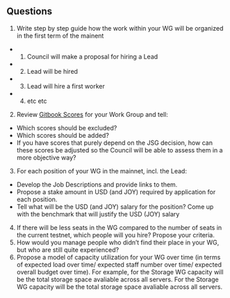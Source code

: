 ## Questions 

1. Write step by step guide how the work within your WG will be organized in the first term of the mainent 
 -  1. Council will make a proposal for hiring a Lead
 -  2. Lead will be hired
 -  3. Lead will hire a first worker
 -  4. etc etc
2. Review [Gitbook Scores](https://joystream.gitbook.io/testnet-workspace/testnet/council-period-scoring/general-working-group-score) for your Work Group and tell: 
- Which scores should be excluded? 
- Which scores should be added? 
- If you have scores that purely depend on the JSG decision, how can these scores be adjusted so the Council will be able to assess them in a more objective way?  
3. For each position of your WG in the mainnet, incl. the Lead: 
- Develop the Job Descriptions and provide links to them.
- Propose a stake amount in USD (and JOY) required by application for each position. 
- Tell what will be the USD (and JOY) salary for the position? Come up with the benchmark that will justify the USD (JOY) salary
4. If there will be less seats in the WG compared to the number of seats in the current testnet, which people will you hire? Propose your criteria.
5. How would you manage people who didn’t find their place in your WG, but who are still quite experienced? 
6. Propose a model of capacity utilization for your WG over time (in terms of expected load over time/ expected staff number over time/ expected overall budget over time). For example, for the Storage WG capacity will be the total storage space avaliable across all servers. For the Storage WG capacity will be the total storage space avaliable across all servers. 
